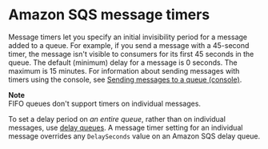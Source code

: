 # Amazon SQS message timers<a name="sqs-message-timers"></a>

Message timers let you specify an initial invisibility period for a message added to a queue\. For example, if you send a message with a 45\-second timer, the message isn't visible to consumers for its first 45 seconds in the queue\. The default \(minimum\) delay for a message is 0 seconds\. The maximum is 15 minutes\. For information about sending messages with timers using the console, see [Sending messages to a queue \(console\)](sqs-using-send-messages.md)\.

**Note**  
FIFO queues don't support timers on individual messages\.

To set a delay period on *an entire queue*, rather than on individual messages, use [delay queues](sqs-delay-queues.md)\. A message timer setting for an individual message overrides any `DelaySeconds` value on an Amazon SQS delay queue\. 